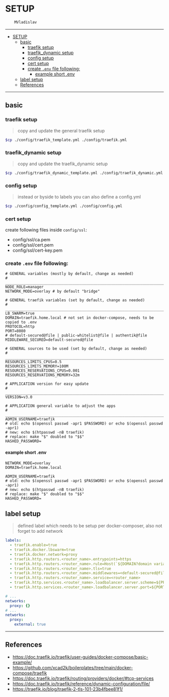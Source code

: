 # SETUP

```sh
    MVladislav
```

---

- [SETUP](#setup)
  - [basic](#basic)
    - [traefik setup](#traefik-setup)
    - [traefik_dynamic setup](#traefik_dynamic-setup)
    - [config setup](#config-setup)
    - [cert setup](#cert-setup)
    - [create `.env` file following:](#create-env-file-following)
      - [example short .env](#example-short-env)
  - [label setup](#label-setup)
  - [References](#references)

---

## basic

### traefik setup

> copy and update the general traefik setup

```sh
$cp ./config/traefik_template.yml ./config/traefik.yml
```

### traefik_dynamic setup

> copy and update the traefik_dynamic setup

```sh
$cp ./config/traefik_dynamic_template.yml ./config/traefik_dynamic.yml
```

### config setup

> instead or byside to labels you can also define a config.yml

```sh
$cp ./config/config_template.yml ./config/config.yml
```

### cert setup

create following files inside `config/ssl`:

- config/ssl/ca.pem
- config/ssl/cert.pem
- config/ssl/cert-key.pem

### create `.env` file following:

```env
# GENERAL variables (mostly by default, change as needed)
# ______________________________________________________________________________
NODE_ROLE=manager
NETWORK_MODE=overlay # by default "bridge"

# GENERAL traefik variables (set by default, change as needed)
# ______________________________________________________________________________
LB_SWARM=true
DOMAIN=traefik.home.local # not set in docker-compose, needs to be copied to .env
PROTOCOL=http
PORT=8080
# default-secured@file | public-whitelist@file | authentik@file
MIDDLEWARE_SECURED=default-secured@file

# GENERAL sources to be used (set by default, change as needed)
# ______________________________________________________________________________
RESOURCES_LIMITS_CPUS=0.5
RESOURCES_LIMITS_MEMORY=100M
RESOURCES_RESERVATIONS_CPUS=0.001
RESOURCES_RESERVATIONS_MEMORY=32m

# APPLICATION version for easy update
# ______________________________________________________________________________
VERSION=v3.0

# APPLICATION general variable to adjust the apps
# ______________________________________________________________________________
ADMIN_USERNAME=traefik
# old: echo $(openssl passwd -apr1 $PASSWORD) or echo $(openssl passwd -apr1)
# new: echo $(htpasswd -nB traefik)
# replace: make "$" doubled to "$$"
HASHED_PASSWORD=
```

#### example short .env

```env
NETWORK_MODE=overlay
DOMAIN=traefik.home.local

ADMIN_USERNAME=traefik
# old: echo $(openssl passwd -apr1 $PASSWORD) or echo $(openssl passwd -apr1)
# new: echo $(htpasswd -nB traefik)
# replace: make "$" doubled to "$$"
HASHED_PASSWORD=
```

## label setup

> defined label which needs to be setup per docker-composer,
> also not forget to add network

```yml
labels:
  - traefik.enable=true
  - traefik.docker.lbswarm=true
  - traefik.docker.network=proxy
  - traefik.http.routers.<router_name>.entrypoints=https
  - traefik.http.routers.<router_name>.rule=Host(`${DOMAIN?domain variable not set}`)
  - traefik.http.routers.<router_name>.tls=true
  - traefik.http.routers.<router_name>.middlewares=<default-secured@file | public-secured@file>
  - traefik.http.routers.<router_name>.service=<router_name>
  - traefik.http.services.<router_name>.loadbalancer.server.scheme=${PROTOCOL:-http}
  - traefik.http.services.<router_name>.loadbalancer.server.port=${PORT:-80}
```

```yml
# ...
networks:
  proxy: {}
# ...
networks:
  proxy:
    external: true
```

---

## References

- <https://doc.traefik.io/traefik/user-guides/docker-compose/basic-example/>
- <https://github.com/xcad2k/boilerplates/tree/main/docker-compose/traefik>
- <https://doc.traefik.io/traefik/routing/providers/docker/#tcp-services>
- <https://doc.traefik.io/traefik/reference/dynamic-configuration/file/>
- <https://traefik.io/blog/traefik-2-tls-101-23b4fbee81f1/>

